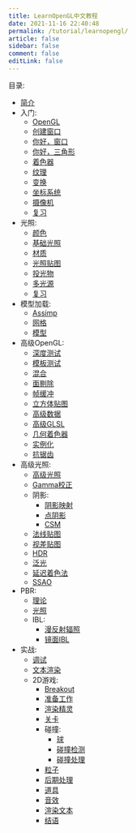 ```yaml
---
title: LearnOpenGL中文教程
date: 2021-11-16 22:40:48
permalink: /tutorial/learnopengl/
article: false
sidebar: false
comment: false
editLink: false
---
```


目录:
- [简介](http://iogl.cn/learnopengl/intro/)
- 入门:
  - [OpenGL](http://iogl.cn/learnopengl/01%20Getting%20started/01%20OpenGL/)
  - [创建窗口](http://iogl.cn/learnopengl/01%20Getting%20started/02%20Creating%20a%20window/)
  - [你好，窗口](http://iogl.cn/learnopengl/01%20Getting%20started/03%20Hello%20Window/)
  - [你好，三角形](http://iogl.cn/learnopengl/01%20Getting%20started/04%20Hello%20Triangle/)
  - [着色器](http://iogl.cn/learnopengl/01%20Getting%20started/05%20Shaders/)
  - [纹理](http://iogl.cn/learnopengl/01%20Getting%20started/06%20Textures/)
  - [变换](http://iogl.cn/learnopengl/01%20Getting%20started/07%20Transformations/)
  - [坐标系统](http://iogl.cn/learnopengl/01%20Getting%20started/08%20Coordinate%20Systems/)
  - [摄像机](http://iogl.cn/learnopengl/01%20Getting%20started/09%20Camera/)
  - [复习](http://iogl.cn/learnopengl/01%20Getting%20started/10%20Review/)
- 光照:
  - [颜色](http://iogl.cn/learnopengl/02%20Lighting/01%20Colors/)
  - [基础光照](http://iogl.cn/learnopengl/02%20Lighting/02%20Basic%20Lighting/)
  - [材质](http://iogl.cn/learnopengl/02%20Lighting/03%20Materials/)
  - [光照贴图](http://iogl.cn/learnopengl/02%20Lighting/04%20Lighting%20maps/)
  - [投光物](http://iogl.cn/learnopengl/02%20Lighting/05%20Light%20casters/)
  - [多光源](http://iogl.cn/learnopengl/02%20Lighting/06%20Multiple%20lights/)
  - [复习](http://iogl.cn/learnopengl/02%20Lighting/07%20Review/)
- 模型加载:
  - [Assimp](http://iogl.cn/learnopengl/03%20Model%20Loading/01%20Assimp/)
  - [网格](http://iogl.cn/learnopengl/03%20Model%20Loading/02%20Mesh/)
  - [模型](http://iogl.cn/learnopengl/03%20Model%20Loading/03%20Model/)
- 高级OpenGL:
  - [深度测试](http://iogl.cn/learnopengl/04%20Advanced%20OpenGL/01%20Depth%20testing/)
  - [模板测试](http://iogl.cn/learnopengl/04%20Advanced%20OpenGL/02%20Stencil%20testing/)
  - [混合](http://iogl.cn/learnopengl/04%20Advanced%20OpenGL/03%20Blending/)
  - [面剔除](http://iogl.cn/learnopengl/04%20Advanced%20OpenGL/04%20Face%20culling/)
  - [帧缓冲](http://iogl.cn/learnopengl/04%20Advanced%20OpenGL/05%20Framebuffers/)
  - [立方体贴图](http://iogl.cn/learnopengl/04%20Advanced%20OpenGL/06%20Cubemaps/)
  - [高级数据](http://iogl.cn/learnopengl/04%20Advanced%20OpenGL/07%20Advanced%20Data/)
  - [高级GLSL](http://iogl.cn/learnopengl/04%20Advanced%20OpenGL/08%20Advanced%20GLSL/)
  - [几何着色器](http://iogl.cn/learnopengl/04%20Advanced%20OpenGL/09%20Geometry%20Shader/)
  - [实例化](http://iogl.cn/learnopengl/04%20Advanced%20OpenGL/10%20Instancing/)
  - [抗锯齿](http://iogl.cn/learnopengl/04%20Advanced%20OpenGL/11%20Anti%20Aliasing/)
- 高级光照:
  - [高级光照](http://iogl.cn/learnopengl/05%20Advanced%20Lighting/01%20Advanced%20Lighting/)
  - [Gamma校正](http://iogl.cn/learnopengl/05%20Advanced%20Lighting/02%20Gamma%20Correction/)
  - 阴影:
    - [阴影映射](http://iogl.cn/learnopengl/05%20Advanced%20Lighting/03%20Shadows/01%20Shadow%20Mapping/)
    - [点阴影](http://iogl.cn/learnopengl/05%20Advanced%20Lighting/03%20Shadows/02%20Point%20Shadows/)
    - [CSM](http://iogl.cn/learnopengl/05%20Advanced%20Lighting/03%20Shadows/03%20CSM/)
  - [法线贴图](http://iogl.cn/learnopengl/05%20Advanced%20Lighting/04%20Normal%20Mapping/)
  - [视差贴图](http://iogl.cn/learnopengl/05%20Advanced%20Lighting/05%20Parallax%20Mapping/)
  - [HDR](http://iogl.cn/learnopengl/05%20Advanced%20Lighting/06%20HDR/)
  - [泛光](http://iogl.cn/learnopengl/05%20Advanced%20Lighting/07%20Bloom/)
  - [延迟着色法](http://iogl.cn/learnopengl/05%20Advanced%20Lighting/08%20Deferred%20Shading/)
  - [SSAO](http://iogl.cn/learnopengl/05%20Advanced%20Lighting/09%20SSAO/)
- PBR:
  - [理论](http://iogl.cn/learnopengl/07%20PBR/01%20Theory/)
  - [光照](http://iogl.cn/learnopengl/07%20PBR/02%20Lighting/)
  - IBL:
    - [漫反射辐照](http://iogl.cn/learnopengl/07%20PBR/03%20IBL/01%20Diffuse%20irradiance/)
    - [镜面IBL](http://iogl.cn/learnopengl/07%20PBR/03%20IBL/02%20Specular%20IBL/)
- 实战:
  - [调试](http://iogl.cn/learnopengl/06%20In%20Practice/01%20Debugging/)
  - [文本渲染](http://iogl.cn/learnopengl/06%20In%20Practice/02%20Text%20Rendering/)
  - 2D游戏:
    - [Breakout](http://iogl.cn/learnopengl/06%20In%20Practice/2D-Game/01%20Breakout/)
    - [准备工作](http://iogl.cn/learnopengl/06%20In%20Practice/2D-Game/02%20Setting%20up/)
    - [渲染精灵](http://iogl.cn/learnopengl/06%20In%20Practice/2D-Game/03%20Rendering%20Sprites/)
    - [关卡](http://iogl.cn/learnopengl/06%20In%20Practice/2D-Game/04%20Levels/)
    - 碰撞:
      - [球](http://iogl.cn/learnopengl/06%20In%20Practice/2D-Game/05%20Collisions/01%20Ball/)
      - [碰撞检测](http://iogl.cn/learnopengl/06%20In%20Practice/2D-Game/05%20Collisions/02%20Collision%20detection/)
      - [碰撞处理](http://iogl.cn/learnopengl/06%20In%20Practice/2D-Game/05%20Collisions/03%20Collision%20resolution/)
    - [粒子](http://iogl.cn/learnopengl/06%20In%20Practice/2D-Game/06%20Particles/)
    - [后期处理](http://iogl.cn/learnopengl/06%20In%20Practice/2D-Game/07%20Postprocessing/)
    - [道具](http://iogl.cn/learnopengl/06%20In%20Practice/2D-Game/08%20Powerups/)
    - [音效](http://iogl.cn/learnopengl/06%20In%20Practice/2D-Game/09%20Audio/)
    - [渲染文本](http://iogl.cn/learnopengl/06%20In%20Practice/2D-Game/10%20Render%20Text/)
    - [结语](http://iogl.cn/learnopengl/06%20In%20Practice/2D-Game/11%20Final%20thoughts/)

